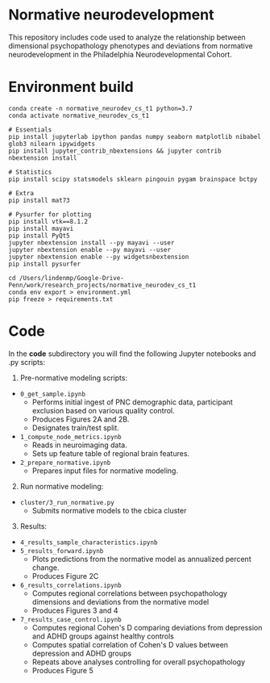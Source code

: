 # Normative neurodevelopment
This repository includes code used to analyze the relationship between dimensional psychopathology phenotypes and deviations from normative neurodevelopment in the Philadelphia Neurodevelopmental Cohort.

# Environment build

    conda create -n normative_neurodev_cs_t1 python=3.7
    conda activate normative_neurodev_cs_t1

    # Essentials
    pip install jupyterlab ipython pandas numpy seaborn matplotlib nibabel glob3 nilearn ipywidgets
    pip install jupyter_contrib_nbextensions && jupyter contrib nbextension install

	# Statistics
	pip install scipy statsmodels sklearn pingouin pygam brainspace bctpy

	# Extra
	pip install mat73

	# Pysurfer for plotting
	pip install vtk==8.1.2
	pip install mayavi
	pip install PyQt5
	jupyter nbextension install --py mayavi --user
	jupyter nbextension enable --py mayavi --user
	jupyter nbextension enable --py widgetsnbextension
	pip install pysurfer

    cd /Users/lindenmp/Google-Drive-Penn/work/research_projects/normative_neurodev_cs_t1
    conda env export > environment.yml
	pip freeze > requirements.txt

# Code

In the **code** subdirectory you will find the following Jupyter notebooks and .py scripts:
1. Pre-normative modeling scripts:
- `0_get_sample.ipynb`
	- Performs initial ingest of PNC demographic data, participant exclusion based on various quality control.
	- Produces Figures 2A and 2B.
	- Designates train/test split.
- `1_compute_node_metrics.ipynb`
	- Reads in neuroimaging data.
	- Sets up feature table of regional brain features.
- `2_prepare_normative.ipynb`
	- Prepares input files for normative modeling.

2. Run normative modeling:
- `cluster/3_run_normative.py`
	- Submits normative models to the cbica cluster

3. Results:
- `4_results_sample_characteristics.ipynb`
- `5_results_forward.ipynb`
	- Plots predictions from the normative model as annualized percent change.
	- Produces Figure 2C
- `6_results_correlations.ipynb`
	- Computes regional correlations between psychopathology dimensions and deviations from the normative model
	- Produces Figures 3 and 4
- `7_results_case_control.ipynb`
	- Computes regional Cohen's D comparing deviations from depression and ADHD groups against healthy controls
	- Computes spatial correlation of Cohen's D values between depression and ADHD groups
	- Repeats above analyses controlling for overall psychopathology
	- Produces Figure 5
<!-- - `results_s4_nm_vs_nonnm.ipynb`
	- Computes regional correlations between psychopathology dimensions and brain features, bypassing the normative model
	- Loads in results from `results_s2_phenos.ipynb` and performs regional Steiger's tests to compare analyses
	- Produces Table S1 -->

<!-- # Dependencies

This code depends upon https://github.com/lindenmp/pyfunc -->
